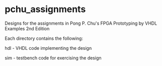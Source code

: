 # pchu_assignments
Designs for the assignments in Pong P. Chu's FPGA Prototyping by VHDL Examples 2nd Edition 

Each directory contains the following:

hdl - VHDL code implementing the design

sim - testbench code for exercising the design
